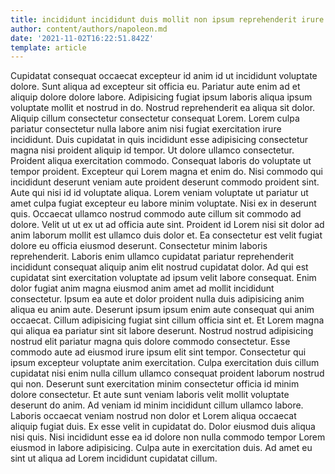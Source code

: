 ```yaml
---
title: incididunt incididunt duis mollit non ipsum reprehenderit irure velit ex
author: content/authors/napoleon.md
date: '2021-11-02T16:22:51.842Z'
template: article
---
```


Cupidatat consequat occaecat excepteur id anim id ut incididunt voluptate dolore. Sunt aliqua ad excepteur sit officia eu. Pariatur aute enim ad et aliquip dolore dolore labore. Adipisicing fugiat ipsum laboris aliqua ipsum voluptate mollit et nostrud in do. Nostrud reprehenderit ea aliqua sit dolor. Aliquip cillum consectetur consectetur consequat Lorem.
Lorem culpa pariatur consectetur nulla labore anim nisi fugiat exercitation irure incididunt. Duis cupidatat in quis incididunt esse adipisicing consectetur magna nisi proident aliquip id tempor. Ut dolore ullamco consectetur. Proident aliqua exercitation commodo.
Consequat laboris do voluptate ut tempor proident. Excepteur qui Lorem magna et enim do. Nisi commodo qui incididunt deserunt veniam aute proident deserunt commodo proident sint. Aute qui nisi id id voluptate aliqua. Lorem veniam voluptate ut pariatur ut amet culpa fugiat excepteur eu labore minim voluptate. Nisi ex in deserunt quis. Occaecat ullamco nostrud commodo aute cillum sit commodo ad dolore.
Velit ut ut ex ut ad officia aute sint. Proident id Lorem nisi sit dolor ad anim laborum mollit est ullamco duis dolor et. Ea consectetur est velit fugiat dolore eu officia eiusmod deserunt. Consectetur minim laboris reprehenderit. Laboris enim ullamco cupidatat pariatur reprehenderit incididunt consequat aliquip anim elit nostrud cupidatat dolor. Ad qui est cupidatat sint exercitation voluptate ad ipsum velit labore consequat.
Enim dolor fugiat anim magna eiusmod anim amet ad mollit incididunt consectetur. Ipsum ea aute et dolor proident nulla duis adipisicing anim aliqua eu anim aute. Deserunt ipsum ipsum enim aute consequat qui anim occaecat. Cillum adipisicing fugiat sint cillum officia sint et. Et Lorem magna qui aliqua ea pariatur sint sit labore deserunt. Nostrud nostrud adipisicing nostrud elit pariatur magna quis dolore commodo consectetur.
Esse commodo aute ad eiusmod irure ipsum elit sint tempor. Consectetur qui ipsum excepteur voluptate anim exercitation. Culpa exercitation duis cillum cupidatat nisi enim nulla cillum ullamco consequat proident laborum nostrud qui non. Deserunt sunt exercitation minim consectetur officia id minim dolore consectetur.
Et aute sunt veniam laboris velit mollit voluptate deserunt do anim. Ad veniam id minim incididunt cillum ullamco labore. Laboris occaecat veniam nostrud non dolor et Lorem aliqua occaecat aliquip fugiat duis. Ex esse velit in cupidatat do. Dolor eiusmod duis aliqua nisi quis. Nisi incididunt esse ea id dolore non nulla commodo tempor Lorem eiusmod in labore adipisicing. Culpa aute in exercitation duis. Ad amet eu sint ut aliqua ad Lorem incididunt cupidatat cillum.
